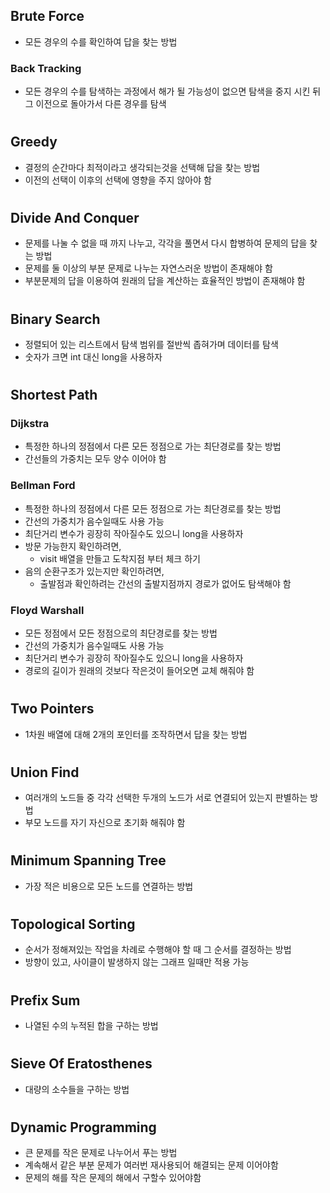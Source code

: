 ## Brute Force
- 모든 경우의 수를 확인하여 답을 찾는 방법
### Back Tracking
- 모든 경우의 수를 탐색하는 과정에서 해가 될 가능성이 없으면 탐색을 중지 시킨 뒤 그 이전으로 돌아가서 다른 경우를 탐색

#
## Greedy
- 결정의 순간마다 최적이라고 생각되는것을 선택해 답을 찾는 방법
- 이전의 선택이 이후의 선택에 영향을 주지 않아야 함

#
## Divide And Conquer
- 문제를 나눌 수 없을 때 까지 나누고, 각각을 풀면서 다시 합병하여 문제의 답을 찾는 방법
- 문제를 둘 이상의 부분 문제로 나누는 자연스러운 방법이 존재해야 함
- 부분문제의 답을 이용하여 원래의 답을 계산하는 효율적인 방법이 존재해야 함

#
## Binary Search
- 정렬되어 있는 리스트에서 탐색 범위를 절반씩 좁혀가며 데이터를 탐색
- 숫자가 크면 int 대신 long을 사용하자

#
## Shortest Path
### Dijkstra
- 특정한 하나의 정점에서 다른 모든 정점으로 가는 최단경로를 찾는 방법
- 간선들의 가중치는 모두 양수 이어야 함
### Bellman Ford
- 특정한 하나의 정점에서 다른 모든 정점으로 가는 최단경로를 찾는 방법
- 간선의 가중치가 음수일때도 사용 가능
- 최단거리 변수가 굉장히 작아질수도 있으니 long을 사용하자
- 방문 가능한지 확인하려면, 
    * visit 배열을 만들고 도착지점 부터 체크 하기
- 음의 순환구조가 있는지만 확인하려면,
    * 출발점과 확인하려는 간선의 출발지점까지 경로가 없어도 탐색해야 함
### Floyd Warshall
- 모든 정점에서 모든 정점으로의 최단경로를 찾는 방법
- 간선의 가중치가 음수일때도 사용 가능
- 최단거리 변수가 굉장히 작아질수도 있으니 long을 사용하자
- 경로의 길이가 원래의 것보다 작은것이 들어오면 교체 해줘야 함

#
## Two Pointers
- 1차원 배열에 대해 2개의 포인터를 조작하면서 답을 찾는 방법

#
## Union Find
- 여러개의 노드들 중 각각 선택한 두개의 노드가 서로 연결되어 있는지 판별하는 방법
- 부모 노드를 자기 자신으로 초기화 해줘야 함

#
## Minimum Spanning Tree
- 가장 적은 비용으로 모든 노드를 연결하는 방법

#
## Topological Sorting
- 순서가 정해져있는 작업을 차례로 수행해야 할 때 그 순서를 결정하는 방법
- 방향이 있고, 사이클이 발생하지 않는 그래프 일때만 적용 가능

#
## Prefix Sum
- 나열된 수의 누적된 합을 구하는 방법

#
## Sieve Of Eratosthenes
- 대량의 소수들을 구하는 방법

#
## Dynamic Programming
- 큰 문제를 작은 문제로 나누어서 푸는 방법
- 계속해서 같은 부분 문제가 여러번 재사용되어 해결되는 문제 이어야함
- 문제의 해를 작은 문제의 해에서 구할수 있어야함